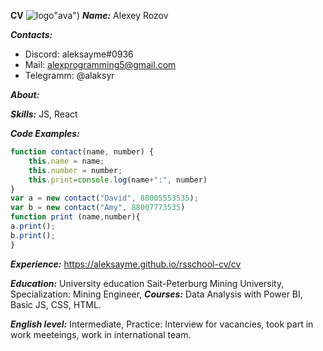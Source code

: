 **CV**
![logo]()"ava")
***Name:*** Alexey Rozov

***Contacts:*** 
* Discord: aleksayme#0936
* Mail: alexprogramming5@gmail.com
* Telegramm: @alaksyr

***About:***

***Skills:*** JS, React

***Code Examples:***
```javascript
function contact(name, number) {
    this.name = name;
    this.number = number;
    this.print=console.log(name+":", number)
}
var a = new contact("David", 88005553535);
var b = new contact("Amy", 88007773535)
function print (name,number){
a.print();
b.print();
}
```
***Experience:*** https://aleksayme.github.io/rsschool-cv/cv

***Education:*** University education Sait-Peterburg Mining University, Specialization: Mining Engineer, ***Courses:*** Data Analysis with Power BI, Basic JS, CSS, HTML. 

***English level:*** Intermediate, Practice: Interview for vacancies, took part in work meeteings, work in international team.
